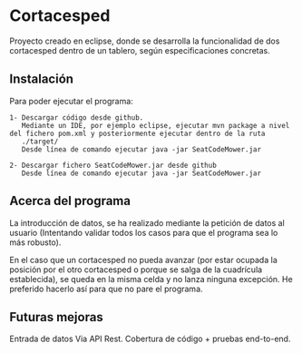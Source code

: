 # Cortacesped

Proyecto creado en eclipse, donde se desarrolla la funcionalidad de dos cortacesped dentro de un tablero, según especificaciones concretas.

## Instalación

Para poder ejecutar el programa:

	1- Descargar código desde github. 
	   Mediante un IDE, por ejemplo eclipse, ejecutar mvn package a nivel del fichero pom.xml y posteriormente ejecutar dentro de la ruta
	   ./target/ 
	   Desde línea de comando ejecutar java -jar SeatCodeMower.jar
	   
	2- Descargar fichero SeatCodeMower.jar desde github
	   Desde línea de comando ejecutar java -jar SeatCodeMower.jar
	 

## Acerca del programa

La introducción de datos, se ha realizado mediante la petición de datos al usuario (Intentando validar todos los casos para que el programa sea lo más robusto).

En el caso que un cortacesped no pueda avanzar (por estar ocupada la posición por el otro cortacesped o porque se salga de la cuadrícula establecida), se queda en la misma 
celda y no lanza ninguna excepción. He preferido hacerlo así para que no pare el programa.

## Futuras mejoras

Entrada de datos Via API Rest.
Cobertura de código + pruebas end-to-end.



